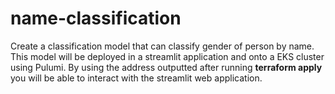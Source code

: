 # name-classification
Create a classification model that can classify gender of person by name. This model will be deployed in a streamlit application and onto a EKS cluster using Pulumi. By using the address outputted after running **terraform apply** you will be able to interact with the streamlit web application. 
